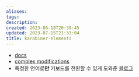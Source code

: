 ```yaml
---
aliases: 
tags: 
description: 
created: 2023-06-18T20:39:45
updated: 2023-07-15T21:33:04
title: karabiner-elements
---
```

- [docs](https://karabiner-elements.pqrs.org/docs/)
- [complex modifications](https://github.com/ChoiWheatley/my-karabiner-complex-modifications)
- 특정한 언어로**만** 키보드를 전환할 수 있게 도와준 [블로그](https://solovyov.net/blog/2020/karabiner-hotkeys/)
